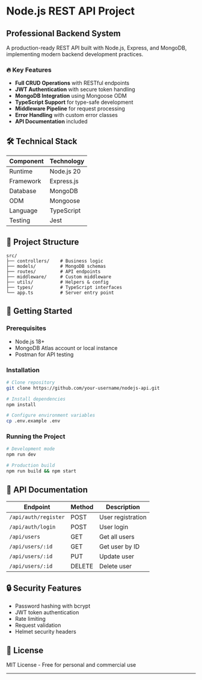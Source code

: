# **Node.js REST API Project**

## **Professional Backend System**  
A production-ready REST API built with Node.js, Express, and MongoDB, implementing modern backend development practices.

### 🔥 **Key Features**
- **Full CRUD Operations** with RESTful endpoints
- **JWT Authentication** with secure token handling
- **MongoDB Integration** using Mongoose ODM
- **TypeScript Support** for type-safe development
- **Middleware Pipeline** for request processing
- **Error Handling** with custom error classes
- **API Documentation** included

## 🛠 **Technical Stack**
| Component | Technology |
|-----------|------------|
| Runtime | Node.js 20 |
| Framework | Express.js |
| Database | MongoDB |
| ODM | Mongoose |
| Language | TypeScript |
| Testing | Jest |

## 📂 **Project Structure**
```
src/
├── controllers/    # Business logic
├── models/         # MongoDB schemas
├── routes/         # API endpoints
├── middleware/     # Custom middleware
├── utils/          # Helpers & config
├── types/          # TypeScript interfaces
└── app.ts          # Server entry point
```

## 🚀 **Getting Started**

### **Prerequisites**
- Node.js 18+
- MongoDB Atlas account or local instance
- Postman for API testing

### **Installation**
```bash
# Clone repository
git clone https://github.com/your-username/nodejs-api.git

# Install dependencies
npm install

# Configure environment variables
cp .env.example .env
```

### **Running the Project**
```bash
# Development mode
npm run dev

# Production build
npm run build && npm start
```

## 📝 **API Documentation**
| Endpoint | Method | Description |
|----------|--------|-------------|
| `/api/auth/register` | POST | User registration |
| `/api/auth/login` | POST | User login |
| `/api/users` | GET | Get all users |
| `/api/users/:id` | GET | Get user by ID |
| `/api/users/:id` | PUT | Update user |
| `/api/users/:id` | DELETE | Delete user |

## 🔒 **Security Features**
- Password hashing with bcrypt
- JWT token authentication
- Rate limiting
- Request validation
- Helmet security headers

## 📜 **License**
MIT License - Free for personal and commercial use

---


